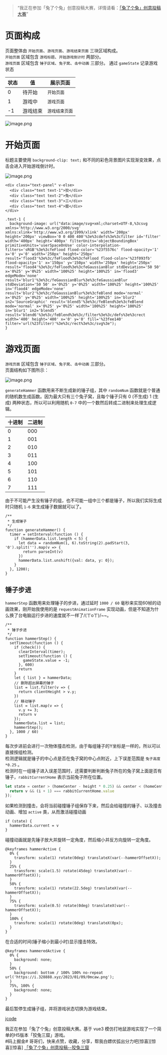 > “我正在参加「兔了个兔」创意投稿大赛，详情请看：[「兔了个兔」创意投稿大赛](https://juejin.cn/post/7185104994801025061 "https://juejin.cn/post/7185104994801025061")”

# 页面构成

页面整体由 `开始页面`、`游戏页面`、`游戏结束页面` 三块区域构成。  
`开始页面` 区域包含 `游戏标题`、`开始游戏倒计时` 两部分。  
`游戏页面` 区域包含 `锤子区域`、`兔子窝`、`击中动画` 三部分。
通过 `gameState` 记录游戏状态

| 状态 | 值 | 展示页面 |
| --- | --- | --- |
| 0 | 待开始 | `开始页面` |
| 1 | 游戏中 | `游戏页面` |
| -1 | 游戏结束 | `游戏结束页面` |


![image.png](https://p6-juejin.byteimg.com/tos-cn-i-k3u1fbpfcp/39a7b966883c4d3bbd85e678112438ce~tplv-k3u1fbpfcp-watermark.image?)

# 开始页面
标题主要使用 `background-clip: text;` 和不同的彩色背景图片实现渐变效果，点击会进入开始游戏倒计时。

![image.png](https://p6-juejin.byteimg.com/tos-cn-i-k3u1fbpfcp/6b7d960b90904c82be141eeda52f5aeb~tplv-k3u1fbpfcp-watermark.image?)
```
<div class="text-panel" v-else>
  <div class="text text-1">狡</div>
  <div class="text text-2">兔</div>
  <div class="text text-3">三</div>
  <div class="text text-4">窟</div>
</div>
```
```
.text-1 {
  background-image: url("data:image/svg+xml;charset=UTF-8,%3csvg xmlns='http://www.w3.org/2000/svg' xmlns:xlink='http://www.w3.org/1999/xlink' width='200px' height='200px' viewBox='0 0 400 400'%3e%3cdefs%3e%3cfilter id='filter' width='400px' height='400px' filterUnits='objectBoundingBox' primitiveUnits='userSpaceOnUse' color-interpolation-filters='sRGB'%3e%3cfeFlood flood-color='%23f5576c' flood-opacity='1' x='0' y='0' width='250px' height='250px' result='flood3'%3e%3c/feFlood%3e%3cfeFlood flood-color='%23f093fb' flood-opacity='1' x='150px' y='150px' width='250px' height='250px' result='flood4'%3e%3c/feFlood%3e%3cfeGaussianBlur stdDeviation='50 50' x='0%25' y='0%25' width='100%25' height='100%25' in='flood3' edgeMode='none' result='blur1'%3e%3c/feGaussianBlur%3e%3cfeGaussianBlur stdDeviation='50 50' x='0%25' y='0%25' width='100%25' height='100%25' in='flood4' edgeMode='none' result='blur2'%3e%3c/feGaussianBlur%3e%3cfeBlend mode='normal' x='0%25' y='0%25' width='100%25' height='100%25' in='blur2' in2='SourceGraphic' result='blend5'%3e%3c/feBlend%3e%3cfeBlend mode='normal' x='0%25' y='0%25' width='100%25' height='100%25' in='blur1' in2='blend5' result='blend6'%3e%3c/feBlend%3e%3c/filter%3e%3c/defs%3e%3crect width='400' height='400' x='0' y='0' fill='%23fee140' filter='url(%23filter)'%3e%3c/rect%3e%3c/svg%3e");
}
```

# 游戏页面
`游戏页面` 区域包含 `锤子区域`、`兔子窝`、`击中动画` 三部分。  
页面结构如下图所示：

![image.png](https://p1-juejin.byteimg.com/tos-cn-i-k3u1fbpfcp/97cb9330e91246beabf5075d4763de0a~tplv-k3u1fbpfcp-watermark.image?)

`generateHammer` 函数用来不断生成新的锤子组，其中 `randomNum` 函数就是个普通的随机数生成函数。因为最大只有三个兔子窝，且每个锤子只有 0 (不生成) 1 (生成) 两种状态，所以可以利用随机 `0-7` 中的一个数然后转成二进制来处理生成逻辑。

| 十进制 | 二进制 |
| --- | --- |
| 0 | 000 |
| 1 | 001 |
| 2 | 010 |
| 3 | 011 |
| 4 | 100 |
| 5 | 101 |
| 6 | 110 |
| 7 | 111 |

由于不可能产生没有锤子的组，也不可能一组中三个都是锤子，所以我们实际生成时只随机 `1-6` 来生成锤子数据就可以了。

```
/**
 * 生成锤子
 */
function generateHammer() {
  timer = setInterval(function () {
    if (hammerData.list.length < 5) {
      let data = randomNum(1, 6).toString(2).padStart(3, '0').split('').map(v => {
        return parseInt(v)
      })
      hammerData.list.unshift({val: data, y: 0});
    }
  }, 1200);
}
```

## 锤子步进
`hammerStep` 函数用来处理锤子的步进，通过延时 `1000 / 60` 毫秒来实现60帧的动画效果，刚开始我使用的是 `requestAnimationFrame` 实现动画，但是不知道为什么换了台电脑运行步进的速度就不一样了/(ㄒoㄒ)/~~。

```
/**
 * 锤子步进
 */
function hammerStep() {
  setTimeout(function () {
    if (check()) {
      clearInterval(timer);
      setTimeout(function () {
        gameState.value = -1;
      }, 600)
      return
    }
    let { list } = hammerData;
    // 删除超出屏幕的锤子
    list = list.filter(v => {
      return clientHeight > v.y;
    })
    // 移动锤子
    list = list.map(v => {
      v.y += 3;
      return v
    });
    hammerData.list = list;
    hammerStep();
  }, 1000 / 60)
}
```

每次步进前会进行一次物体撞击检测，由于每组锤子的Y坐标是一样的，所以可以直接按组检测。  
检测逻辑就是锤子的中心点是否在兔子窝的中心点附近，上下误差范围是 `兔子高度*0.25` 。  
检测时在一组锤子进入误差范围时，还需要判断判断兔子所在的兔子窝上面是否有锤子，`rabbitCurrentHome` 表示当前兔子所在位置。

```js
let state = center > (homeCenter - height * 0.25) && center < (homeCenter + height * 0.25) && v.val.some((v, i) => {
  return v && (i + 1) === rabbitCurrentHome.value
});
```

如果检测到撞击，会将当前碰撞锤子组保存下来，然后会给碰撞的锤子、以及撞击动画、增加 `active` 类，从而激活碰撞动画

```
if (state) {
  hammerData.current = v
}
```

碰撞动画就是先锤子放大并旋转一定角度，然后缩小并反方向旋转一定角度。

```
@keyframes hammerActive {
  0% {
    transform: scale(1) rotate(0deg) translateX(var(--hammerOffsetX));
  }
  25% {
    transform: scale(1.5) rotate(45deg) translateX(var(--hammerOffsetX));
  }
  50% {
    transform: scale(1) rotate(22.5deg) translateX(var(--hammerOffsetX));
  }
  75% {
    transform: scale(0.5) rotate(0deg) translateX(var(--hammerOffsetX));
  }
  100% {
    transform: scale(1) rotate(0deg) translateX(0px);
  }
}
```
在合适的时间(锤子缩小到最小时)显示撞击特效。

```
@keyframes hammeredActive {
  0% {
    background: none;
  }
  50% {
    background: bottom / 100% 100% no-repeat url('https://i.328888.xyz/2023/01/09/0mcaw.png');
  }
  75%, 100% {
    background: none;
  }
}
```

最后暂停生成锤子组，并将游戏状态切换为游戏结束。

[jcode](https://code.juejin.cn/pen/7186531951405170699)

我正在参加「兔了个兔」创意投稿大赛。基于 vue3 模仿打地鼠游戏实现了一个简单的H5版本「狡兔三窟」游戏。  
#码上掘金# 哥哥们，快来点赞，收藏，分享，帮我白嫖优弧出分力吧[惊喜][惊喜][惊喜]
[「兔了个兔」创意投稿--狡兔三窟](https://juejin.cn/post/7186679682966749243?share_token=d198000b-96f6-4809-87a8-a8daa0394add)